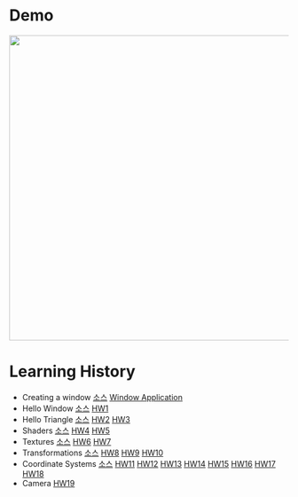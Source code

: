 # Demo
<kbd><img src="demo/demo.gif" width="550px"></kbd>

# Learning History

- Creating a window <a href="https://github.com/Twin-Monkeys/LearnOpenGL/tree/6cd5a30c9173bff1a898f76627be978946fc9cc5/GettingStarted-CreatingAWindow">소스</a> <a href="https://github.com/Twin-Monkeys/LearnOpenGL/tree/1fa6012bbdca74dc7dbb2f81b06174f3d07d5412/WindowApplication">Window Application</a>
- Hello Window <a href="https://github.com/Twin-Monkeys/LearnOpenGL/tree/1fa6012bbdca74dc7dbb2f81b06174f3d07d5412/%5BGetting%20started%5D%20Hello%20Window">소스</a> <a href="https://github.com/Twin-Monkeys/LearnOpenGL/tree/19cb83fe7201af4a6acdeb1e2983f1fe53268a70/HW1">HW1</a>
- Hello Triangle <a href="https://github.com/Twin-Monkeys/LearnOpenGL/tree/01165dafcd248bddfb8a83a170d011e3f695853d/src/%5BGetting%20started%5D%20Hello%20Triangle">소스</a> <a href="https://github.com/Twin-Monkeys/LearnOpenGL/tree/204a8f042e4327a8156b56543f71b3b6247abd1b/src/HW2">HW2</a> <a href="https://github.com/Twin-Monkeys/LearnOpenGL/tree/4de0d51c2077229192ac10c28715dc8bd5c590ac/src/HW3">HW3</a>
- Shaders <a href="https://github.com/Twin-Monkeys/LearnOpenGL/tree/3ef1a5e4f213ec7d67f91e5bb441ddbdd07c3701/src/%5BGetting%20started%5D%20Shaders">소스</a> <a href="https://github.com/Twin-Monkeys/LearnOpenGL/tree/c3f838d02390e97c7569779f84b6e52df5b7071f/src/HW4">HW4</a> <a href="https://github.com/Twin-Monkeys/LearnOpenGL/tree/3e26d02fcf99c70a45277ff7212b7dc3999178c4/src/HW5">HW5</a>
- Textures <a href="https://github.com/Twin-Monkeys/LearnOpenGL/tree/07819ab2c49f954cd47178179e4c7db00cdf2698/src/%5BGetting%20started%5D%20Textures">소스</a> <a href="https://github.com/Twin-Monkeys/LearnOpenGL/tree/f3eb17ed732d8dd4ff3e93ba3db9bd0e2271f1a7/src/HW6">HW6</a> <a href="https://github.com/Twin-Monkeys/LearnOpenGL/tree/d97bdd9d118a11e61121f3b8e40aa088fef935ef/src/HW7">HW7</a>
- Transformations <a href="https://github.com/Twin-Monkeys/LearnOpenGL/tree/a5715a8bc113f3b10c4ba3f71453586ee55c7e89/src/%5BGetting%20started%5D%20Transformations">소스</a> <a href="https://github.com/Twin-Monkeys/LearnOpenGL/tree/cf11688de6ab473a58c2d6f787dae16b896adde8/src/HW8">HW8</a> <a href="https://github.com/Twin-Monkeys/LearnOpenGL/tree/18b2d9b01642867d2a6ec7730dc1909e104bdc6e/src/HW9">HW9</a> <a href="https://github.com/Twin-Monkeys/LearnOpenGL/tree/2b24f112dd51c08114a76ce99aa370ec75a457d7/src/HW10">HW10</a>
- Coordinate Systems <a href="https://github.com/Twin-Monkeys/LearnOpenGL/tree/34b1444b2289c8967a71c51c13e0c2a414f9d855/src/%5BGetting%20started%5D%20Coordinate%20Systems">소스</a> <a href="https://github.com/Twin-Monkeys/LearnOpenGL/tree/15a32e1744a1617832d7f308e12b1f06f2328592/src/HW11">HW11</a> <a href="https://github.com/Twin-Monkeys/LearnOpenGL/tree/12074d1f9ea663bc908a3ffc809a5d021e724d58/src/HW12">HW12</a> <a href="https://github.com/Twin-Monkeys/LearnOpenGL/tree/0b5497603abdd263fdb800294d72efa2a45fe75f/src/HW13">HW13</a> <a href="https://github.com/Twin-Monkeys/LearnOpenGL/tree/d00f39558e0bd7a645d5a1587138b1aa93812285/RenderingEngine">HW14</a> <a href="https://github.com/Twin-Monkeys/LearnOpenGL/tree/205752ae0923423b1f581c0b30a998418e36396f/RenderingEngine">HW15</a> <a href="https://github.com/Twin-Monkeys/LearnOpenGL/tree/02b26aba22d8a15beec007a27edbe74d1d2eef0b/RenderingEngine">HW16</a> <a href="https://github.com/Twin-Monkeys/LearnOpenGL/tree/6cfa25943d11ffbf7a8176f858c2da8e498e1c2d/RenderingEngine">HW17</a> <a href="https://github.com/Twin-Monkeys/LearnOpenGL/tree/833d0c54e2b15307bed1a32dc60fdf3a7493a6ee/RenderingEngine">HW18</a>
- Camera <a href="#">HW19</a>
